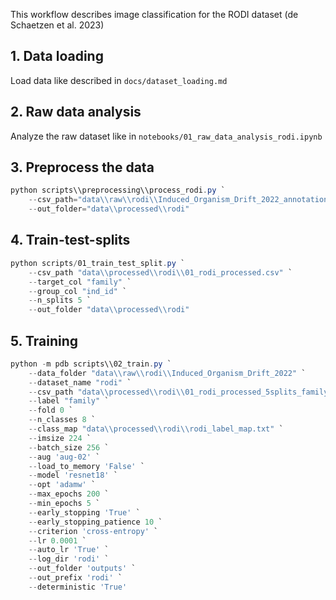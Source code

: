 This workflow describes image classification for the RODI dataset (de Schaetzen et al. 2023)

## 1. Data loading

Load data like described in `docs/dataset_loading.md`

## 2. Raw data analysis

Analyze the raw dataset like in `notebooks/01_raw_data_analysis_rodi.ipynb`

## 3. Preprocess the data

```powershell
python scripts\\preprocessing\\process_rodi.py `
    --csv_path="data\\raw\\rodi\\Induced_Organism_Drift_2022_annotations.csv" `
    --out_folder="data\\processed\\rodi"
```

## 4. Train-test-splits

```powershell
python scripts/01_train_test_split.py `
    --csv_path "data\\processed\\rodi\\01_rodi_processed.csv" `
    --target_col "family" `
    --group_col "ind_id" `
    --n_splits 5 `
    --out_folder "data\\processed\\rodi"
```

## 5. Training
```powershell
python -m pdb scripts\\02_train.py `
    --data_folder "data\\raw\\rodi\\Induced_Organism_Drift_2022" `
    --dataset_name "rodi" `
    --csv_path "data\\processed\\rodi\\01_rodi_processed_5splits_family.csv" `
    --label "family" `
    --fold 0 `
    --n_classes 8 `
    --class_map "data\\processed\\rodi\\rodi_label_map.txt" `
    --imsize 224 `
    --batch_size 256 `
    --aug 'aug-02' `
    --load_to_memory 'False' `
    --model 'resnet18' `
    --opt 'adamw' `
    --max_epochs 200 `
    --min_epochs 5 `
    --early_stopping 'True' `
    --early_stopping_patience 10 `
    --criterion 'cross-entropy' `
    --lr 0.0001 `
    --auto_lr 'True' `
    --log_dir 'rodi' `
    --out_folder 'outputs' `
    --out_prefix 'rodi' `
    --deterministic 'True'
```